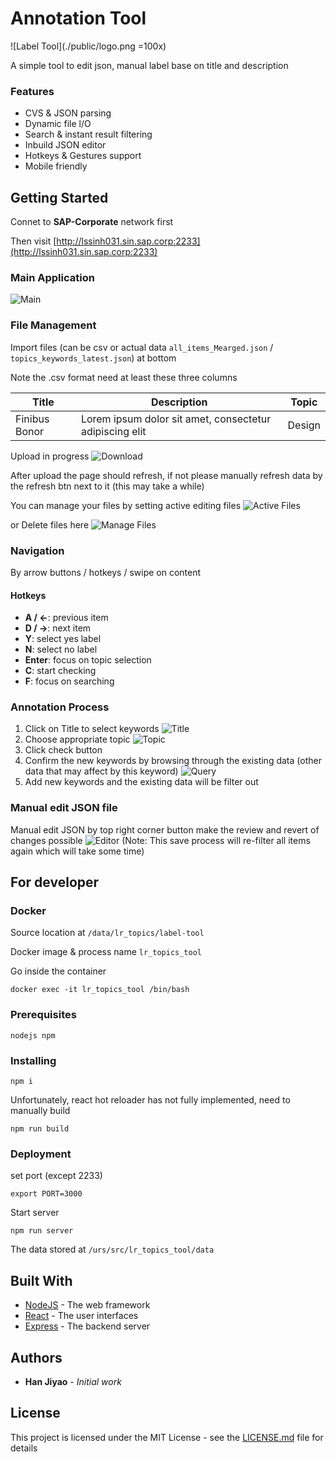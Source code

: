 # Annotation Tool

![Label Tool](./public/logo.png =100x)

A simple tool to edit json, manual label base on title and description

### Features

- CVS & JSON parsing
- Dynamic file l/O
- Search & instant result filtering
- Inbuild JSON editor
- Hotkeys & Gestures support
- Mobile friendly

## Getting Started

Connet to **SAP-Corporate** network first

Then visit [http://lssinh031.sin.sap.corp:2233](http://lssinh031.sin.sap.corp:2233)

### Main Application
![Main](./doc/main.png)

### File Management 

Import files (can be csv or actual data `all_items_Mearged.json` / `topics_keywords_latest.json`) at bottom

Note the .csv format need at least these three columns

Title | Description | Topic
--- | --- | ---
Finibus Bonor | Lorem ipsum dolor sit amet, consectetur adipiscing elit | Design

Upload in progress
![Download](./doc/download.png)

After upload the page should refresh, if not please manually refresh data by the refresh btn next to it (this may take a while)

You can manage your files by setting active editing files 
![Active Files](./doc/active_files.png)

or Delete files here
![Manage Files](./doc/manage_files.png)

### Navigation

By arrow buttons / hotkeys / swipe on content

#### Hotkeys

- **A / ←**: previous item
- **D / →**: next item
- **Y**: select yes label
- **N**: select no label
- **Enter**: focus on topic selection
- **C**: start checking
- **F**: focus on searching

### Annotation Process

1. Click on Title to select keywords
![Title](./doc/title.png)
2. Choose appropriate topic
![Topic](./doc/topic_selection.png)
3. Click check button
4. Confirm the new keywords by browsing through the existing data (other data that may affect by this keyword)
![Query](./doc/query.png)
5. Add new keywords and the existing data will be filter out

### Manual edit JSON file

Manual edit JSON by top right corner button make the review and revert of changes possible
![Editor](./doc/editor.png)
(Note: This save process will re-filter all items again which will take some time)

## For developer 

### Docker

Source location at `/data/lr_topics/label-tool`

Docker image & process name `lr_topics_tool`

Go inside the container
```
docker exec -it lr_topics_tool /bin/bash
```
### Prerequisites
```
nodejs npm
```
### Installing
```
npm i
```
Unfortunately, react hot reloader has not fully implemented, need to manually build
```
npm run build
```
### Deployment
set port (except 2233)
```
export PORT=3000
```
Start server
```
npm run server
```
The data stored at `/urs/src/lr_topics_tool/data`

## Built With
* [NodeJS](https://reactjs.org/) - The web framework
* [React](https://reactjs.org/) - The user interfaces
* [Express](https://expressjs.com/) - The backend server

## Authors
* **Han Jiyao** - *Initial work*

## License
This project is licensed under the MIT License - see the [LICENSE.md](LICENSE.md) file for details
